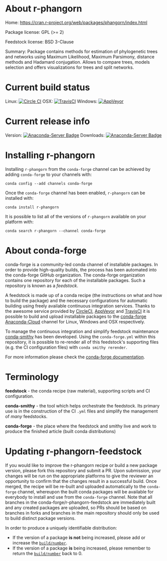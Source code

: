 About r-phangorn
================

Home: https://cran.r-project.org/web/packages/phangorn/index.html

Package license: GPL (>= 2)

Feedstock license: BSD 3-Clause

Summary: Package contains methods for estimation of phylogenetic trees and networks using Maximum Likelihood, Maximum Parsimony, distance methods and Hadamard conjugation. Allows to compare trees, models selection and offers visualizations for trees and split networks.



Current build status
====================

Linux: [![Circle CI](https://circleci.com/gh/conda-forge/r-phangorn-feedstock.svg?style=shield)](https://circleci.com/gh/conda-forge/r-phangorn-feedstock)
OSX: [![TravisCI](https://travis-ci.org/conda-forge/r-phangorn-feedstock.svg?branch=master)](https://travis-ci.org/conda-forge/r-phangorn-feedstock)
Windows: [![AppVeyor](https://ci.appveyor.com/api/projects/status/github/conda-forge/r-phangorn-feedstock?svg=True)](https://ci.appveyor.com/project/conda-forge/r-phangorn-feedstock/branch/master)

Current release info
====================
Version: [![Anaconda-Server Badge](https://anaconda.org/conda-forge/r-phangorn/badges/version.svg)](https://anaconda.org/conda-forge/r-phangorn)
Downloads: [![Anaconda-Server Badge](https://anaconda.org/conda-forge/r-phangorn/badges/downloads.svg)](https://anaconda.org/conda-forge/r-phangorn)

Installing r-phangorn
=====================

Installing `r-phangorn` from the `conda-forge` channel can be achieved by adding `conda-forge` to your channels with:

```
conda config --add channels conda-forge
```

Once the `conda-forge` channel has been enabled, `r-phangorn` can be installed with:

```
conda install r-phangorn
```

It is possible to list all of the versions of `r-phangorn` available on your platform with:

```
conda search r-phangorn --channel conda-forge
```


About conda-forge
=================

conda-forge is a community-led conda channel of installable packages.
In order to provide high-quality builds, the process has been automated into the
conda-forge GitHub organization. The conda-forge organization contains one repository
for each of the installable packages. Such a repository is known as a *feedstock*.

A feedstock is made up of a conda recipe (the instructions on what and how to build
the package) and the necessary configurations for automatic building using freely
available continuous integration services. Thanks to the awesome service provided by
[CircleCI](https://circleci.com/), [AppVeyor](http://www.appveyor.com/)
and [TravisCI](https://travis-ci.org/) it is possible to build and upload installable
packages to the [conda-forge](https://anaconda.org/conda-forge)
[Anaconda-Cloud](http://docs.anaconda.org/) channel for Linux, Windows and OSX respectively.

To manage the continuous integration and simplify feedstock maintenance
[conda-smithy](http://github.com/conda-forge/conda-smithy) has been developed.
Using the ``conda-forge.yml`` within this repository, it is possible to re-render all of
this feedstock's supporting files (e.g. the CI configuration files) with ``conda smithy rerender``.

For more information please check the [conda-forge documentation](https://conda-forge.org/docs/).

Terminology
===========

**feedstock** - the conda recipe (raw material), supporting scripts and CI configuration.

**conda-smithy** - the tool which helps orchestrate the feedstock.
                   Its primary use is in the construction of the CI ``.yml`` files
                   and simplify the management of *many* feedstocks.

**conda-forge** - the place where the feedstock and smithy live and work to
                  produce the finished article (built conda distributions)


Updating r-phangorn-feedstock
=============================

If you would like to improve the r-phangorn recipe or build a new
package version, please fork this repository and submit a PR. Upon submission,
your changes will be run on the appropriate platforms to give the reviewer an
opportunity to confirm that the changes result in a successful build. Once
merged, the recipe will be re-built and uploaded automatically to the
`conda-forge` channel, whereupon the built conda packages will be available for
everybody to install and use from the `conda-forge` channel.
Note that all branches in the conda-forge/r-phangorn-feedstock are
immediately built and any created packages are uploaded, so PRs should be based
on branches in forks and branches in the main repository should only be used to
build distinct package versions.

In order to produce a uniquely identifiable distribution:
 * If the version of a package **is not** being increased, please add or increase
   the [``build/number``](http://conda.pydata.org/docs/building/meta-yaml.html#build-number-and-string).
 * If the version of a package **is** being increased, please remember to return
   the [``build/number``](http://conda.pydata.org/docs/building/meta-yaml.html#build-number-and-string)
   back to 0.